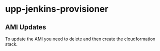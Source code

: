 # upp-jenkins-provisioner

## AMI Updates

To update the AMI you need to delete and then create the cloudformation stack.
